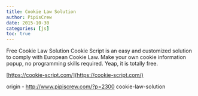 ```yaml
---
title: Cookie Law Solution
author: PipisCrew
date: 2015-10-30
categories: [js]
toc: true
---
```


Free Cookie Law Solution Cookie Script is an easy and customized solution to comply with European Cookie Law.  Make your own cookie information popup, no programming skills required. Yeap, it is totally free.

[https://cookie-script.com/](https://cookie-script.com/)

origin - http://www.pipiscrew.com/?p=2300 cookie-law-solution